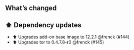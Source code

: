## What’s changed

## ⬆️ Dependency updates

- ⬆️ Upgrades add-on base image to 12.2.1 @frenck (#144)
- ⬆️ Upgrades tor to 0.4.7.8-r0 @frenck (#145)

